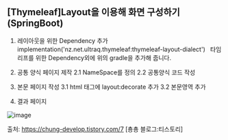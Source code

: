 ## [Thymeleaf]Layout을 이용해 화면 구성하기(SpringBoot)

1. 레이아웃을 위한 Dependency 추가
implementation('nz.net.ultraq.thymeleaf:thymeleaf-layout-dialect')
 
타임리프를 위한 Dependency외에 위의 gradle을 추가해 줍니다.



2. 공통 양식 페이지 제작
2.1 NameSpace를 정의
2.2 공통양식 코드 작성

3. 본문 페이지 작성
3.1 html 태그에 layout:decorate 추가
3.2 본문영역 추가

4. 결과 페이지


![image](https://user-images.githubusercontent.com/104426801/172577182-2d313703-891f-4d87-91ae-ff6652835b90.png)


출처: https://chung-develop.tistory.com/7 [춍춍 블로그:티스토리]
